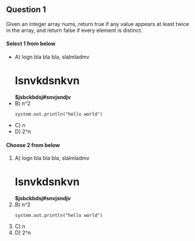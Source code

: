 <!-- Answer = 5d50dcbf29c38b21017ab0020c6a484b -->
## Question 1
Given an integer array nums, return true if any value appears at least twice in the array, and return false if every element is distinct.

#### Select 1 from below
- A) logn
   bla bla bla, slalmladmv
   # lsnvkdsnkvn
   **$jsbckbdsj#snvjsndjv**
- B) n^2
   ```
   system.out.println("hello world")
   ```
- C) n
- D) 2^n
 
#### Choose 2 from below

1. A) logn
   bla bla bla, slalmladmv
   # lsnvkdsnkvn
   **$jsbckbdsj#snvjsndjv**
3. B) n^2
   ```
   system.out.println("hello world")
   ```
3. C) n
4. D) 2^n
